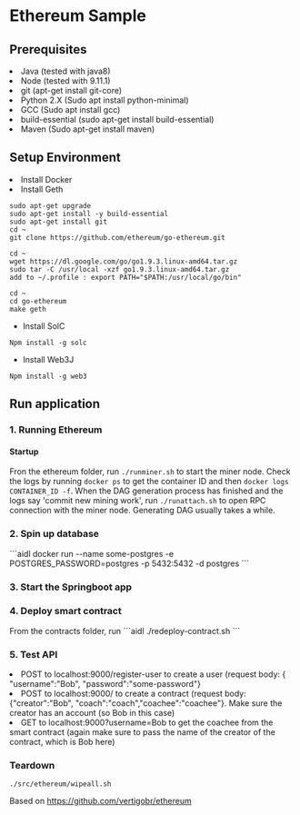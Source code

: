<h1>Ethereum Sample</h1>


<h2>Prerequisites</h2>
<li> Java (tested with java8) </li>
<li> Node (tested with 9.11.1) </li>
<li> git (apt-get install git-core) </li>
<li>  Python 2.X (Sudo apt install python-minimal) </li>
<li>  GCC (Sudo apt install gcc) </li>
<li> build-essential (sudo apt-get install build-essential) </li>
<li> Maven (Sudo apt-get install maven) </li>

<h2>Setup Environment</h2>
<li> Install Docker </li>
<li> Install Geth </li>

```sudo apt-get update
sudo apt-get upgrade
sudo apt-get install -y build-essential
sudo apt-get install git
cd ~
git clone https://github.com/ethereum/go-ethereum.git

cd ~
wget https://dl.google.com/go/go1.9.3.linux-amd64.tar.gz
sudo tar -C /usr/local -xzf go1.9.3.linux-amd64.tar.gz
add to ~/.profile : export PATH="$PATH:/usr/local/go/bin"

cd ~
cd go-ethereum
make geth
```

- Install SolC
```aidl
Npm install -g solc
```

- Install Web3J
```aidl
Npm install -g web3
```

<h2>Run application</h2>

<h3>1. Running Ethereum</h3>

<h4> Startup </h4>

Fron the ethereum folder, run `````./runminer.sh````` to start the miner node. Check the logs by running ```docker ps``` to get the container ID and then ```docker logs CONTAINER_ID -f```. 
When the DAG generation process has finished and the logs say 'commit new mining work', run `````./runattach.sh````` to open RPC connection with the miner node.
Generating DAG usually takes a while. 

<h3>2. Spin up database</h3>
```aidl
docker run --name some-postgres -e POSTGRES_PASSWORD=postgres -p 5432:5432 -d postgres
```
<h3>3. Start the Springboot app</h3>

<h3>4. Deploy smart contract</h3>
From the contracts folder, run 
```aidl
./redeploy-contract.sh
```

<h3>5. Test API</h3>
<li> POST to localhost:9000/register-user to create a user (request body: { "username":"Bob", "password":"some-password"} </li>
<li> POST to localhost:9000/ to create a contract (request body: {"creator":"Bob", "coach":"coach","coachee":"coachee"}. Make sure the creator has an account (so Bob in this case)</li>
<li> GET to localhost:9000?username=Bob to get the coachee from the smart contract (again make sure to pass the name of the creator of the contract, which is Bob here)

<h3> Teardown </h3>

```aidl
./src/ethereum/wipeall.sh
```


Based on https://github.com/vertigobr/ethereum
